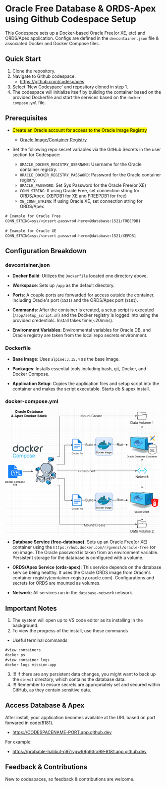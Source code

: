 # Oracle Free Database & ORDS-Apex using Github Codespace Setup

This Codespace sets up a Docker-based Oracle Free(or XE, etc) and ORDS/Apex application. Configs are defined in the `devcontainer.json` file & associated Docker and Docker Compose files.

## Quick Start

1. Clone the repository.
2. Navigate to Github codespace.
	- https://github.com/codespaces
3. Select 'New Codespace' and repository cloned in step 1.
4. The codespace will initialize itself by building the container based on the provided Dockerfile and start the services based on the `docker-compose.yml` file.

## Prerequisites
- <mark>Create an Oracle account for access to the Oracle Image Registry</mark>
  - [Oracle Image/Container Registry](https://container-registry.oracle.com/ords/f?p=113:10)

- Set the following repo secret variables via the GitHub Secrets in the user section for Codespace:
  - `ORACLE_DOCKER_REGISTRY_USERNAME`: Username for the Oracle container registry.
  - `ORACLE_DOCKER_REGISTRY_PASSWORD`: Password for the Oracle container registry.
  - `ORACLE_PASSWORD`: Set Sys Password for the Oracle Free(or XE)
  - `CONN_STRING`: If using Oracle Free, set connection string for ORDS/Apex. (XEPDB1 for XE and FREEPDB1 for free)
  - `XE_CONN_STRING`: If using Oracle XE, set connection string for ORDS/Apex
```
# Example for Oracle Free
CONN_STRING=sys/<insert-passwrod-here>@database:1521/FREEPDB1

# Example for Oracle XE
CONN_STRING=sys/<insert-passwrod-here>@database:1521/XEPDB1
```
## Configuration Breakdown

### devcontainer.json

- **Docker Build**: Utilizes the `Dockerfile` located one directory above.
  
- **Workspace**: Sets up `/app` as the default directory.
  
- **Ports**: A couple ports are forwarded for access outside the container, including Oracle's port (`1521`) and the ORDS/Apex port (`8181`).
  
- **Commands**: After the container is created, a setup script is executed (`/app/setup_script.sh`) and the Docker registry is logged into using the provided credentials. Install takes time(~20mins). 
  
- **Environment Variables**: Environmental variables for Oracle DB, and Oracle registry are taken from the local repo secrets environment.

### Dockerfile

- **Base Image**: Uses `alpine:3.15.4` as the base image.
  
- **Packages**: Installs essential tools including bash, git, Docker, and Docker Compose.
  
- **Application Setup**: Copies the application files and setup script into the container and makes the script executable. Starts db & apex install. 

### docker-compose.yml
![](./docs/2022_docker_stack.png)
- **Database Service (free-database)**: Sets up an Oracle Free(or XE) container using the `https://hub.docker.com/r/gvenzl/oracle-free` (or xe) image. The Oracle password is taken from an environment variable. Persistent storage for the database is configured with a volume. 

- **ORDS/Apex Service (ords-apex)**: This service depends on the database service being healthy. It uses the Oracle ORDS image from Oracle's container registry(container-registry.oracle.com). Configurations and secrets for ORDS are mounted as volumes.

- **Network**: All services run in the `database-network` network.

## Important Notes

1. The system will open up to VS code editor as its installing in the background.
2. To view the progress of the install, use these commands
- Useful terminal commands
```
#view containers
docker ps
#view container logs
docker logs mission-app
```
3. !!! If there are any persistent data changes, you might want to back up the `db-vol` directory, which contains the database data.
4. !!! Remember to ensure  secrets are appropriately set and secured within GitHub, as they contain sensitive data.

## Access Database & Apex
After install,  your application becomes available at the URL based on port forwared in code(8181).  
- https://CODESPACENAME-PORT.app.github.dev

For example:
- https://probable-halibut-p97rvgw99p93rx99-8181.app.github.dev

## Feedback & Contributions

New to codespaces, so feedback & contributions are welcome.



